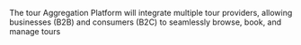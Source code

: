 The tour Aggregation Platform will integrate multiple tour providers, allowing businesses (B2B) and consumers (B2C) to seamlessly browse, book, and manage tours

